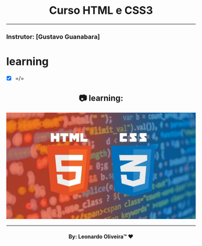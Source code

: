 <h1 align="center">
    Curso HTML e CSS3
    </h1>
  

_________
### Instrutor: [Gustavo Guanabara]

# learning
- [x] =/=



<h2 align="center"> 📷 learning:</h2>
<p align="center">
<img width="600" src="HTML5-e-CSS3.jpg">
</p>

_________
<h4 align="center"> <strong>By: Leonardo Oliveira™</strong> ❤ </h4>
